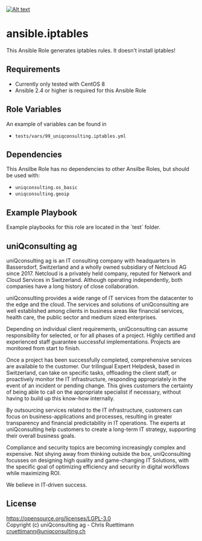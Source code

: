 [![Alt text](https://www.uniqconsulting.ch/images/logo.png)](https://www.uniqconsulting.ch/)

ansible.iptables
==============================================

This Ansible Role generates iptables rules. It doesn't install iptables!

Requirements
------------

* Currently only tested with CentOS 8
* Ansible 2.4 or higher is required for this Ansible Role

Role Variables
--------------

An example of variables can be found in
* `tests/vars/99_uniqconsulting.iptables.yml`

Dependencies
------------

This Ansilbe Role has no dependencies to other Ansilbe Roles, but should be used with:
- `uniqconsulting.os_basic`
- `uniqconsulting.geoip`

Example Playbook
----------------

Example playbooks for this role are located in the ´test´ folder.

uniQconsulting ag
-----------------

uniQconsulting ag is an IT consulting company with headquarters in Bassersdorf, Switzerland and a wholly owned subsidiary of Netcloud AG since 2017.
Netcloud is a privately held company, reputed for Network and Cloud Services in Switzerland. Although operating independently, both companies have a long history of close collaboration.

uniQconsulting provides a wide range of IT services from the datacenter to the edge and the cloud. The services and solutions of uniQconsulting are well established among clients in business areas like financial services, health care, the public sector and medium sized enterprises.

Depending on individual client requirements, uniQconsulting can assume responsibility for selected, or for all phases of a project. Highly certified and experienced staff guarantee successful implementations. Projects are monitored from start to finish. 

Once a project has been successfully completed, comprehensive services are available to the customer. Our trilingual Expert Helpdesk, based in Switzerland, can take on specific tasks, offloading the client staff, or proactively monitor the IT infrastructure, responding appropriately in the event of an incident or pending change. This gives customers the certainty of being able to call on the appropriate specialist if necessary, without having to build up this know-how internally.

By outsourcing services related to the IT infrastructure, customers can focus on business-applications and processes, resulting in greater transparency and financial predictability in IT operations. The experts at uniQconsulting help customers to create a long-term IT strategy, supporting their overall business goals.

Compliance and security topics are becoming increasingly complex and expensive. Not shying away from thinking outside the box, uniQconsulting focusses on designing high quality and game-changing IT Solutions, with the specific goal of optimizing efficiency and security in digital workflows while maximizing ROI.

We believe in IT-driven success.

License
-------
https://opensource.org/licenses/LGPL-3.0    
Copyright (c) uniQconsulting ag - Chris Ruettimann <cruettimann@uniqconsulting.ch>

